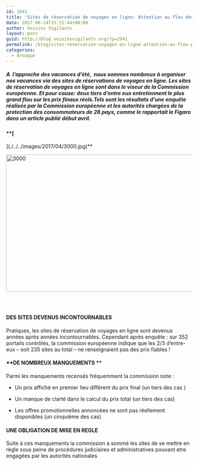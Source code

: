 ```yaml
---
id: 2941
title: 'Sites de réservation de voyages en ligne: Attention au flou des prix'
date: 2017-06-14T15:11:44+00:00
author: Voisins Vigilants
layout: post
guid: http://blog.voisinsvigilants.org/?p=2941
permalink: /blog/sites-reservation-voyages-en-ligne-attention-au-flou-prix/
categories:
  - Arnaque
---
```

##### **A  l’approche des vacances d’été,  nous sommes nombreux à organiser nos vacances via des sites de réservations de voyages en ligne. Les sites de réservation de voyages en ligne sont dans le viseur de la Commission européenne. Et pour cause: deux tiers d’entre eux entretiennent le plus grand flou sur les prix finaux réels.Tels sont les résultats d’une enquête réalisée par la Commission européenne et les autorités chargées de la protection des consommateurs de 28 pays, comme le rapportait le Figaro dans un article publié début avril.**

#### **[
  
](./../../images/2017/04/3000.jpg)** 

[<img class="aligncenter wp-image-2945 size-full" src="./../../images/2017/04/3000.jpg" alt="3000" width="620" height="372" />](./../../images/2017/04/3000.jpg)

##### <span style="font-weight: normal; color: #767676;">                                        </span>

#### **DES SITES DEVENUS INCONTOURNABLES**

Pratiques, les sites de réservation de voyages en ligne sont devenus années après années incontournables. Cependant après enquête : sur 352 portails contrôlés, la commission européenne indique que les 2/3 d&rsquo;entre-eux &#8211; soit 235 sites au total &#8211; ne renseignaient pas des prix fiables !

#### **DE NOMBREUX MANQUEMENTS **

Parmi les manquements recensés fréquemment la commission note :

- Un prix affiché en premier lieu différent du prix final (un tiers des cas )
  
- Un manque de clarté dans le calcul du prix total (un tiers des cas)
  
- Les offres promotionnelles annoncées ne sont pas réellement disponibles (un cinquième des cas)

#### **UNE OBLIGATION DE MISE EN REGLE**

Suite à ces manquements la commission a sommé les sites de se mettre en règle sous peine de procédures judiciaires et administratives pouvant etre engagées par les autorités nationales
